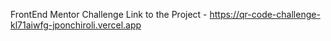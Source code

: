FrontEnd Mentor Challenge
Link to the Project - https://qr-code-challenge-kl71aiwfg-jponchiroli.vercel.app 
